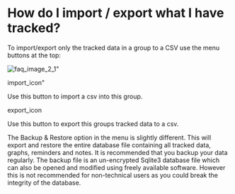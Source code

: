 # How do I import / export what I have tracked?

To import/export only the tracked data in a group to a CSV use the menu buttons at the top:

![faq_image_2_1"](images/faq_image_2_1".jpg)


import_icon" 

Use this button to import a csv into this group.

export_icon

Use this button to export this groups tracked data to a csv.

The Backup & Restore option in the menu is slightly different. This will export and restore the entire database file containing all tracked data, graphs, reminders and notes. It is recommended that you backup your data regularly. The backup file is an un-encrypted Sqlite3 database file which can also be opened and modified using freely available software. However this is not recommended for non-technical users as you could break the integrity of the database.
